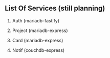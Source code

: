 ## List Of Services (still planning)

1. Auth (mariadb-fastify)

2. Project (mariadb-express)

3. Card (mariadb-express)

4. Notif (couchdb-express)
